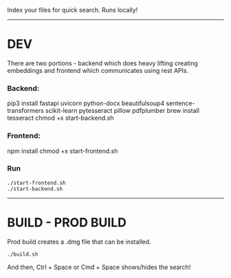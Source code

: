 
Index your files for quick search. Runs locally!

---

# DEV

There are two portions - backend which does heavy lifting creating embeddings and frontend which communicates using rest APIs.

### Backend:

pip3 install fastapi uvicorn python-docx beautifulsoup4 sentence-transformers scikit-learn pytesseract pillow pdfplumber
brew install tesseract
chmod +x start-backend.sh

### Frontend:

npm install
chmod +x start-frontend.sh


### Run

```
./start-frontend.sh
./start-backend.sh
```

---


# BUILD - PROD BUILD

Prod build creates a .dmg file that can be installed.

```
./build.sh
```

And then, Ctrl + Space or Cmd + Space shows/hides the search!


